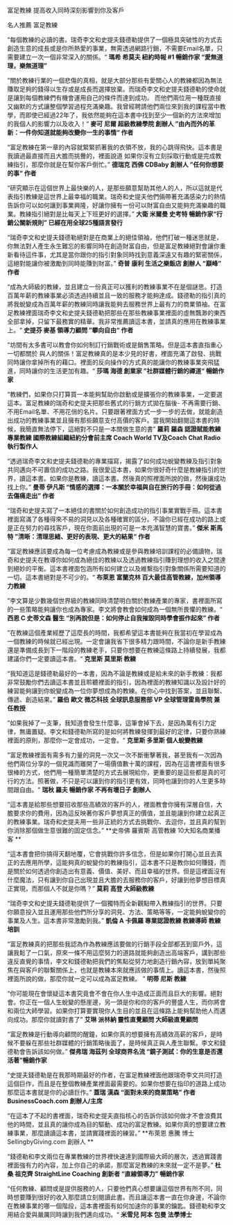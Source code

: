 富足教練
提高收入同時深刻影響到你及客戶


名人推薦 富足教練

“每個教練的必讀的書。瑞奇李文和史提夫錢德勒提供了一個極具突破性的方式去創造生意的成長或是你所熱愛的事業，無需透過網路行銷，不需要Email名單，只需要建立一次一個非常深入的關係。“
**瑪希 希莫夫 紐約時報 #1 暢銷作家 “愛無道理，樂無道理”**


”關於教練行業的一個悲傷的真相，就是大部分那些有愛關心人的教練都因為無法賺取足夠的錢得以生存或是成長而選擇放棄。而瑞奇李文和史提夫錢德勒的使命就是讓到每個教練們有機會運用自己的條件而達到成功。 而他們兩位用一種既直接又幽默的方式讓整個學習過程充滿樂趣。我曾經聘請他們兩位來到我的課程當中教學，而即使已經過22年了，我依然能夠在這本書中找到至少一個新的方法來增加的我個人的影響力以及收入！“
**麥可 尼爾 超級教練學院 創辦人 ”由內而外的革新：一件你知道就能夠改變你一生的事情“ 作者**

“富足教練在第一章的內容就緊緊抓著我的衣領不放，我的心跳得飛快。這本書是我讀過最直接而且大膽而挑釁的，裡面說道 如果你沒有立刻採取行動或是完成教練指引，那麼你就是在幫你客戶倒忙。”
**德瑞克 西佛 CDBaby 創辦人 ”任何你想要的事“ 作者**

“研究顯示在這個世界上最快樂的人，是那些願意幫助其他人的人，所以這就是代表指引教練是這世界上最幸福的職業。瑞奇和史提夫他們倆帶著充滿感染力的熱情告訴你可以如何讓到事業興隆，好讓你擁有一份可以財富自由又能夠充滿樂趣的職業。教練指引絕對是比每天上下班更好的選擇。”
**大衛 米爾曼 史考特 暢銷作家“行銷公關新規則” 已經在用全球25種語言發行**

“瑞奇李文和史提夫錢德勒絕對是在商業上的絕佳領袖，他們打破一種迷思就是，你無法對人產生永生難忘的影響同時在創造財富自由，但是富足教練絕對會讓你重新看待這件事，尤其是當你跟你的指引對象同時找到意義深遠又有趣的緊密關係，這絕對能讓你被激勵到同時能賺到財富。”
**奇普 康利 生活之樂飯店 創辦人 “巔峰” 作者**

“成為大師級的教練，並且建立一份真正可以獲利的教練事業不在是個謎思。打造百萬年薪的教練事業必須透過持續並且一致的服務才能夠達成。錢德勒的指引真的將我蛻變成為百萬年薪的教練同時讓我能夠去服務世界上最有力的商業領袖。在富足教練裡面瑞奇李文和史提夫錢德勒把那些在那些教練事業裡面的虛無飄渺的東西全部拿掉，只留下最務實的精華。我非常推薦讀這本書，並請真的應用在教練事業上。“
**史提芬 麥基 領導力顧問 ”攀向自由“ 作者**

”坊間有太多書可以教會你如何制訂行銷戰術或是銷售策略。但是這本書直指重心一切都關於 與人的關係！富足教練真的是本少見的好書，裡面充滿了啟發、挑戰同時讓你拿掉所有的藉口。裡面的反向操作的方式真的能讓你的教練事業突飛猛進，同時讓你的生活更加有趣。“
**莎瑪 海德 創業家 ”社群媒體行銷的禪道“ 暢銷作家**

“教練們，如果你只打算買一本能夠幫助你啟動或是擴張你的教練事業，一定要選這本。富足教練的瑞奇和史提夫把那些舊式的行銷方式拋在腦後- 不再需要行銷、不用Email名單、不用花俏的名片。只要跟著裡面方式一步一步的去做，就能創造出成功的教練事業並且擁有那些願意支付高價的客戶。當我開始翻閱這本書的時候，我簡直無法停下，這絕對不只是一本關做生意的書”
**羅莉 羅森 認證賦能教練 專業教練 國際教練組織紐約分會前主席 Coach World TV及Coach Chat Radio 執行製作人**

“透過瑞奇李文和史提夫錢德勒的專業描寫，揭露了如何成功蛻變教練及指引對象共同邁向不可置信的成功之路。我很愛這本書，如果你很好奇什麼是教練指引的世界，讀這本書。如果你是教練，讀這本書。然後真的照裡面所說的做，然後讓成功找上你。”
**曼蒂 伊凡斯 “情感的選擇：一本關於幸福與自在旅行的手冊：如何從過去傷痛走出” 作者**

“瑞奇和史提夫寫了一本絕佳的書關於如何創造成功的指引事業實戰手冊。這本書裡面寫滿了各種得來不易的洞見以及各種確實的區分。不論你已經在成功的路上或是正在努力的尋找客戶，現在你面前出現的可是一本充滿智慧的寶書。”
**傑米 斯馬特 ”清晰：清理思緒、更好的表現、更大的結果“ 作者**

”富足教練應該要成為每一位考慮成為教練或是參與教練培訓課程的必備讀物，瑞奇和史提夫在教導你如何成為絕佳的教練以及透過教練指引賺到理想的收入之間達到絕妙的平衡。這本書裡面包涵所有如何建立以及維繫指引對象關係所需要知道的一切。這本書絕對是不可少的。“
**布萊恩 富蘭克林 百大最佳高管教練，加州領導力教練**

”李文算是少數幾個世界級的教練同時清楚明白關於教練產業的專家，書裡面所寫的一些策略能夠讓你也成為專家。李文將會教會如何成為一個無所畏懼的教練。“
**西恩 C 史蒂文森 醫生 “別再說但是：如何停止自我摧毀同時學會振作起來” 作者**

”在教練這個產業經歷了這麼長的時間，我都希望這本書能夠在我當初在學習成為一個教練的時候就已經出現。一定會讓我省下很多精力跟時間，不論你是新手教練還是準備成長到下一階段的教練老手，只要你想要在教練這條路上持續發展，我都建議你們一定要讀這本書。“
**克里斯 莫里斯 教練**

“我知道這是錢德勒最好的一本書，因為不論是教練或是給未來的新手教練：我都非常鼓勵你們去讀這本書並且聆聽裡面的指引，因為裡面的教練知識以及設計好的練習能夠讓到你蛻變成為一位你夢想成為的教練。在你心中找到答案，並且聯繫、傳遞、創造結果。”
**羅伯 歐文 微芯科技 全球訊息服務部 VP 全球管理雷鳥學院 兼任教授**

”如果我掉了一支筆，我知道會發生什麼事，這筆會掉下去，是因為萬有引力定律，無庸置疑。李文和錢德勒所寫的是如何將教練發揮到最好的定律，只要你熟練裡面的原則，那麼你一定會成功，一定會。“
**克里斯 多里斯 個人蛻變教練**

”富足教練裡面有需多有力量的洞見一次又一次不斷衝擊著我，甚至我有一次因為他們兩位分享的一個見識而離開了一場價值數十萬的課程，因為在這書裡面有很多很棒的方式，他們用一種簡單清楚的方式去展現給你，更重要的是這些都是真的可行的方法。照著做，不只是可以讓到你的指引更有效，同時也讓到你的人生更多時間跟自由。“
**瑞秋 羅夫 暢銷作家 不再有壞日子 創辦人**

“這本書是給那些想要招收那些高績效的客戶的人，裡面教會你擁有深層自信，大膽要求你的費用，因為這反映著你客戶夢想真正的價值，並且能讓到你建立起真正的教練事業。瑞奇和史提夫用一些非正統的方式去挑戰你、去逗你，並且真的幫到你消除那個做生意很難的固定信念。”
**史帝佛 羅賓斯 高管教練 10大知名商業播客 **

“這本書會把你搞得天翻地覆，它會挑戰你許多信念，但是如果你打開心並且去真正的去應用所學，這能夠真的蛻變你的教練指引，這本書不只是教你如何賺錢，而是關於如何透過你創造出有意義、價值、美好、而且幸福的世界。但是這裡面沒有什麼魔法，只有讓到你自己出現並且大膽的去服務你的客戶，好讓到他夢想目標真正實現，而那個人不就是你嗎？”
**莫莉 高登 大師級教練**

“瑞奇李文和史提夫錢德勒提供了一個獨特而全新觀點帶入教練指引的世界。只要你願意投入並且運用那些他們所分享的洞見、方法、策略等等，一定能夠蛻變你的事業及人生。這本書非常激勵到我。”
**凱倫 A 卡佩羅 專業認證教練 教練導師 教練培訓**

“富足教練真的把那些我認為作為教練應該要做的行銷手段全部都丟到窗戶外，這讓我鬆了一口氣，原來一條不用這麼努力的道路就能夠創造出高端客戶，講到那些違反直覺的事情，李文和錢德勒把我們的焦點從努力地創造行銷內容，放到單純聚焦在與客戶的聯繫關係上，也就是教練本來就應該做的事情上。讀這本書，然後照裡面所說的做，那麼你就一定可以成為富足教練。 ”
**明蒂 尼斯 教練**

“你可能現在會懷疑這本書究竟會不會在你人生中造成正面而且巨大的影響。絕對會。你正在一個人生蛻變的懸崖邊，另一頭是你和你的客戶的豐盛人生，而你將會和兩位大師學習。如果你打算要實現你人生目的並且在這條路上能夠幫助他人而邁向成功。那麼你就讀對書了”
**艾琳 派林納 靈性直覺顧問 大師級直覺顧問**

“富足教練是行動導向顧問的醒鐘，如果你真的想要擁有高績效高薪的客戶，是時候不要躲在那些社群媒體的行銷策略後面了，是時候真正與人產生聯繫。李文和錢德勒會告訴該如何做。”
**傑弗瑞 海茲列 全球商界名流 “鏡子測試：你的生意是否還活著”暢銷作家**

“史提夫錢德勒是在我那時期最好的作者，在富足教練裡面他跟瑞奇李文共同打造這個巨作，而且是在整個教練產業裡面最需要的。如果你想要在指印的道路上成功那麼這本書就是你的必讀巨作。”
**蓋瑞 漢森 “面對未來的商業策略” 作者 BusinessCoach.com 創辦人/主席**

“在這本了不起的書裡面，瑞奇和史提夫直指核心的告訴你該如何做才不會浪費其他的時間，並且真的讓你成為目的驅動、成功的富足教練。如果你真的想要建立教練事業，那麼讀讀這本書，並請實踐裡面的練習。”
**布萊恩 惠騰 博士 SellingbyGiving.com 創辦人 **

“錢德勒和李文兩位在專業教練的世界裡快速達到國際級大師的層次，透過實踐書裡面強有力的內容，加上你自己的承諾，那麼富足教練的未來就一定不是夢。”
**杜桑 祖克齊 StraightLine Coaching 創新者 “直線領導力” 暢銷作家**

“任何教練、顧問或是提供服務的人，只要他們真心想要讓這個世界有所不同，同時想要賺到很好的收入那麼請立刻閱讀此書。而且讓這本書一直在你身邊，不論你在教練事業的哪一個階段，這本書裡面有如何加速你的事業的鑰匙。錢德勒和李文用結合愛與嚴厲同時讓到我們邁向成功。“
**米雪兒 阿本 包曼 法學博士**